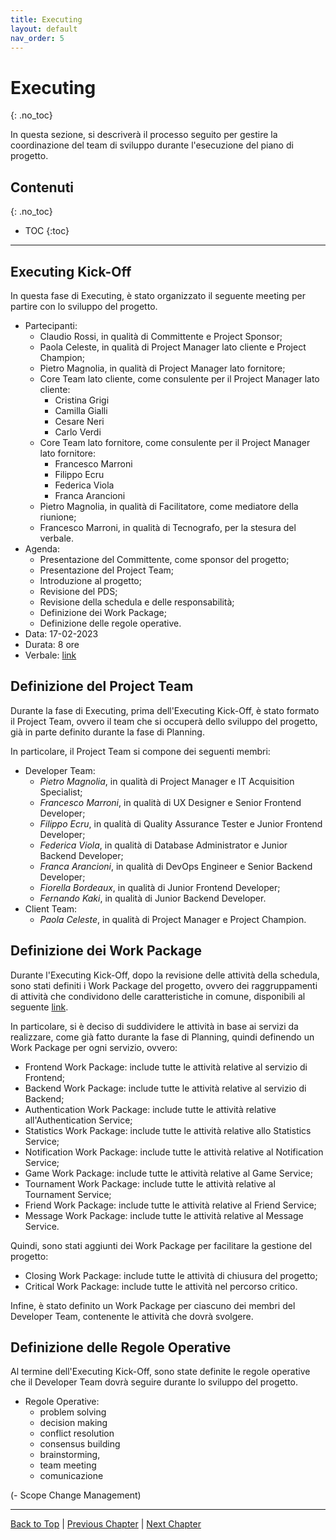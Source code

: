 ```yaml
---
title: Executing
layout: default
nav_order: 5
---
```


# Executing
{: .no_toc}

In questa sezione, si descriverà il processo seguito per gestire la coordinazione del team di sviluppo durante
l'esecuzione del piano di progetto.

## Contenuti
{: .no_toc}

- TOC 
{:toc}

---

## Executing Kick-Off

In questa fase di Executing, è stato organizzato il seguente meeting per partire con lo sviluppo del progetto.

- Partecipanti:
  - Claudio Rossi, in qualità di Committente e Project Sponsor;
  - Paola Celeste, in qualità di Project Manager lato cliente e Project Champion;
  - Pietro Magnolia, in qualità di Project Manager lato fornitore;
  - Core Team lato cliente, come consulente per il Project Manager lato cliente:
    - Cristina Grigi
    - Camilla Gialli
    - Cesare Neri
    - Carlo Verdi
  - Core Team lato fornitore, come consulente per il Project Manager lato fornitore:
    - Francesco Marroni
    - Filippo Ecru
    - Federica Viola
    - Franca Arancioni
  - Pietro Magnolia, in qualità di Facilitatore, come mediatore della riunione;
  - Francesco Marroni, in qualità di Tecnografo, per la stesura del verbale.
- Agenda:
  - Presentazione del Committente, come sponsor del progetto;
  - Presentazione del Project Team;
  - Introduzione al progetto;
  - Revisione del PDS;
  - Revisione della schedula e delle responsabilità;
  - Definizione dei Work Package;
  - Definizione delle regole operative.
- Data: 17-02-2023
- Durata: 8 ore
- Verbale: [link](/pm/attachments/content/meeting-reports/scoping/executing-kickoff)

## Definizione del Project Team

Durante la fase di Executing, prima dell'Executing Kick-Off, è stato formato il Project Team, ovvero il team che si
occuperà dello sviluppo del progetto, già in parte definito durante la fase di Planning.

In particolare, il Project Team si compone dei seguenti membri:
- Developer Team:
  - _Pietro Magnolia_, in qualità di Project Manager e IT Acquisition Specialist;
  - _Francesco Marroni_, in qualità di UX Designer e Senior Frontend Developer;
  - _Filippo Ecru_, in qualità di Quality Assurance Tester e Junior Frontend Developer;
  - _Federica Viola_, in qualità di Database Administrator e Junior Backend Developer;
  - _Franca Arancioni_, in qualità di DevOps Engineer e Senior Backend Developer;
  - _Fiorella Bordeaux_, in qualità di Junior Frontend Developer;
  - _Fernando Kaki_, in qualità di Junior Backend Developer.
- Client Team:
  - _Paola Celeste_, in qualità di Project Manager e Project Champion.

## Definizione dei Work Package

Durante l'Executing Kick-Off, dopo la revisione delle attività della schedula, sono stati definiti i Work Package del
progetto, ovvero dei raggruppamenti di attività che condividono delle caratteristiche in comune, disponibili al seguente
[link](/pm/attachments/content/work-packages).

In particolare, si è deciso di suddividere le attività in base ai servizi da realizzare, come già fatto durante la fase
di Planning, quindi definendo un Work Package per ogni servizio, ovvero:
- Frontend Work Package: include tutte le attività relative al servizio di Frontend;
- Backend Work Package: include tutte le attività relative al servizio di Backend;
- Authentication Work Package: include tutte le attività relative all'Authentication Service;
- Statistics Work Package: include tutte le attività relative allo Statistics Service;
- Notification Work Package: include tutte le attività relative al Notification Service;
- Game Work Package: include tutte le attività relative al Game Service;
- Tournament Work Package: include tutte le attività relative al Tournament Service;
- Friend Work Package: include tutte le attività relative al Friend Service;
- Message Work Package: include tutte le attività relative al Message Service.

Quindi, sono stati aggiunti dei Work Package per facilitare la gestione del progetto:
- Closing Work Package: include tutte le attività di chiusura del progetto;
- Critical Work Package: include tutte le attività nel percorso critico.

Infine, è stato definito un Work Package per ciascuno dei membri del Developer Team, contenente le attività che dovrà
svolgere.

## Definizione delle Regole Operative

Al termine dell'Executing Kick-Off, sono state definite le regole operative che il Developer Team dovrà seguire durante
lo sviluppo del progetto.

- Regole Operative: 
  - problem solving
  - decision making
  - conflict resolution
  - consensus building
  - brainstorming,
  - team meeting
  - comunicazione

(- Scope Change Management)

---

[Back to Top](#top) |
[Previous Chapter](/pm/2-planning) |
[Next Chapter](/pm/4-monitoring-and-controlling)